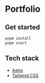 # Portfolio

## Get started

```bash
pnpm install
pnpm start
```

## Tech stack

- [Astro](https://astro.build/)
- [Tailwind CSS](https://tailwindcss.com/)
